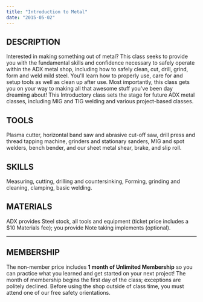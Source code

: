 ```yaml
---
title: "Introduction to Metal"
date: "2015-05-02"
---
```


## DESCRIPTION

Interested in making something out of metal? This class seeks to provide you with the fundamental skills and confidence necessary to safely operate within the ADX metal shop, including how to safely clean, cut, drill, grind, form and weld mild steel. You'll learn how to properly use, care for and setup tools as well as clean up after use. Most importantly, this class gets you on your way to making all that awesome stuff you've been day dreaming about! This Introductory class sets the stage for future ADX metal classes, including MIG and TIG welding and various project-based classes.

## TOOLS

Plasma cutter, horizontal band saw and abrasive cut-off saw, drill press and thread tapping machine, grinders and stationary sanders, MIG and spot welders, bench bender, and our sheet metal shear, brake, and slip roll.

## SKILL**S**

Measuring, cutting, drilling and countersinking, Forming, grinding and cleaning, clamping, basic welding.

## MATERIALS

ADX provides Steel stock, all tools and equipment (ticket price includes a $10 Materials fee); you provide Note taking implements (optional).

* * *

## MEMBERSHIP

The non-member price includes **1 month of Unlimited Membership** so you can practice what you learned and get started on your next project! The month of membership begins the first day of the class; exceptions are politely declined. Before using the shop outside of class time, you must attend one of our free safety orientations.
